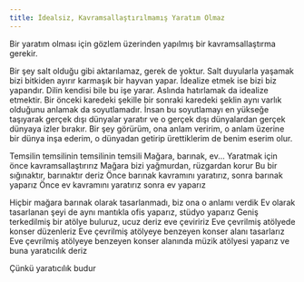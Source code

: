 ```yaml
---
title: İdealsiz, Kavramsallaştırılmamış Yaratım Olmaz
---
```


Bir yaratım olması için gözlem üzerinden yapılmış bir kavramsallaştırma gerekir.

Bir şey salt olduğu gibi aktarılamaz, gerek de yoktur.
Salt duyularla yaşamak bizi bitkiden ayırır karmaşık bir hayvan yapar.
İdealize etmek ise bizi biz yapandır.
Dilin kendisi bile bu işe yarar.
Aslında hatırlamak da idealize etmektir.
Bir önceki karedeki şekille bir sonraki karedeki şeklin aynı varlık olduğunu anlamak da soyutlamadır.
İnsan bu soyutlamayı en yükseğe taşıyarak gerçek dışı dünyalar yaratır ve o gerçek dışı dünyalardan gerçek dünyaya izler bırakır.
Bir şey görürüm, ona anlam veririm, o anlam üzerine bir dünya inşa ederim, o dünyadan getirip ürettiklerim de benim eserim olur.

Temsilin temsilinin temsilinin temsili
Mağara, barınak, ev...
Yaratmak için önce kavramsallaştırırız
Mağara bizi yağmurdan, rüzgardan korur
Bu bir sığınaktır, barınaktır deriz
Önce barınak kavramını yaratırız, sonra barınak yaparız
Önce ev kavramını yaratırız sonra ev yaparız

Hiçbir mağara barınak olarak tasarlanmadı, biz ona o anlamı verdik
Ev olarak tasarlanan şeyi de aynı mantıkla ofis yaparız, stüdyo yaparız
Geniş terkedilmiş bir atölye buluruz, ucuz deriz eve çeviririz
Eve çevrilmiş atölyede konser düzenleriz
Eve çevrilmiş atölyeye benzeyen konser alanı tasarlarız
Eve çevrilmiş atölyeye benzeyen konser alanında müzik atölyesi yaparız ve buna yaratıcılık deriz

Çünkü yaratıcılık budur
